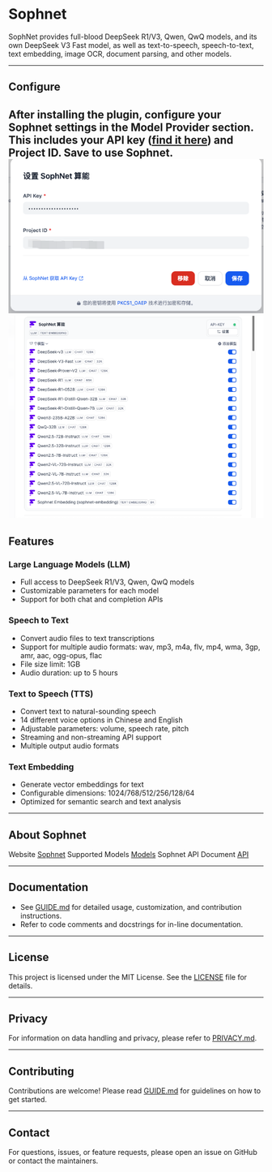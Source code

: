 # Sophnet

SophNet provides full-blood DeepSeek R1/V3, Qwen, QwQ models, and its own DeepSeek V3 Fast model, as well as text-to-speech, speech-to-text, text embedding, image OCR, document parsing, and other models.

---

## Configure

After installing the plugin, configure your Sophnet settings in the Model Provider section. This includes your API key ([find it here](https://www.sophnet.com/#/project/key)) and Project ID. Save to use Sophnet.
![CONFIG](./_assets/01.png)
![CONFIG DONE](./_assets/02.png)
---

## Features

### Large Language Models (LLM)
- Full access to DeepSeek R1/V3, Qwen, QwQ models
- Customizable parameters for each model
- Support for both chat and completion APIs

### Speech to Text
- Convert audio files to text transcriptions
- Support for multiple audio formats: wav, mp3, m4a, flv, mp4, wma, 3gp, amr, aac, ogg-opus, flac
- File size limit: 1GB
- Audio duration: up to 5 hours

### Text to Speech (TTS)
- Convert text to natural-sounding speech
- 14 different voice options in Chinese and English
- Adjustable parameters: volume, speech rate, pitch
- Streaming and non-streaming API support
- Multiple output audio formats

### Text Embedding
- Generate vector embeddings for text
- Configurable dimensions: 1024/768/512/256/128/64
- Optimized for semantic search and text analysis

---

## About Sophnet
Website [Sophnet](https://www.sophnet.com/)
Supported Models  [Models](https://www.sophnet.com/#/model/list)
Sophnet API Document [API](https://www.sophnet.com/docs/component/API.html)

---

## Documentation

- See [GUIDE.md](./GUIDE.md) for detailed usage, customization, and contribution instructions.
- Refer to code comments and docstrings for in-line documentation.

---

## License

This project is licensed under the MIT License. See the [LICENSE](./LICENSE) file for details.

---

## Privacy

For information on data handling and privacy, please refer to [PRIVACY.md](./PRIVACY.md).

---

## Contributing

Contributions are welcome! Please read [GUIDE.md](./GUIDE.md) for guidelines on how to get started.

---

## Contact

For questions, issues, or feature requests, please open an issue on GitHub or contact the maintainers.